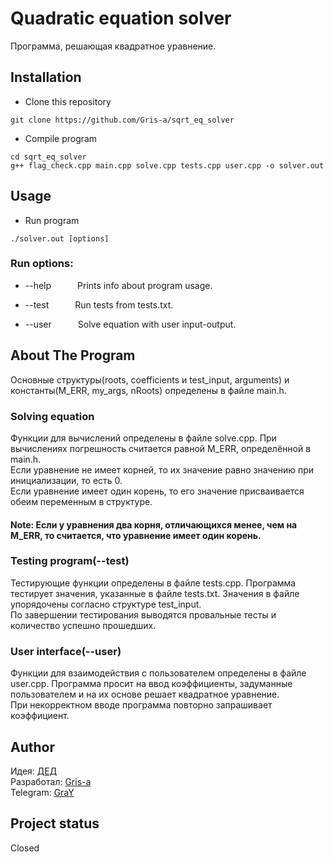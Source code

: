 # Quadratic equation solver

Программа, решающая квадратное уравнение.

## Installation

- Clone this repository

```
git clone https://github.com/Gris-a/sqrt_eq_solver
```

- Compile program

```
cd sqrt_eq_solver
g++ flag_check.cpp main.cpp solve.cpp tests.cpp user.cpp -o solver.out
```

## Usage

- Run program

```
./solver.out [options]
```

### Run options:

- --help&emsp;&emsp;&emsp;Prints info about program usage.

- --test&emsp;&emsp;&emsp;Run tests from tests.txt.

- --user&emsp;&emsp;&emsp;Solve equation with user input-output.

## About The Program

Основные структуры(roots, coefficients и test_input, arguments) и константы(M_ERR, my_args, nRoots) определены в файле main.h.

### Solving equation

Функции для вычислений определены в файле solve.cpp. При вычислениях погрешность считается равной M_ERR, определённой в main.h.\
Если уравнение не имеет корней, то их значение равно значению при инициализации, то есть 0.\
Если уравнение имеет один корень, то его значение присваивается обеим переменным в структуре.

#### Note: Если у уравнения два корня, отличающихся менее, чем на M_ERR, то считается, что уравнение имеет один корень.

### Testing program(--test)

Тестирующие функции определены в файле tests.cpp. Программа тестирует значения, указанные в файле tests.txt. Значения в файле упорядочены согласно структуре test_input.\
По завершении тестирования выводятся провальные тесты и количество успешно прошедших.

### User interface(--user)

Функции для взаимодействия с пользователем определены в файле user.cpp. Программа просит на ввод коэффициенты, задуманные пользователем и на их основе решает квадратное уравнение.\
При некорректном вводе программа повторно запрашивает коэффициент.

## Author
Идея: [ДЕД](https://vk.com/ded32_ru)\
Разработал: [Gris-a](https://github.com/Gris-a/)\
Telegram: [GraY](https://t.me/qgrayq)

## Project status

Closed
